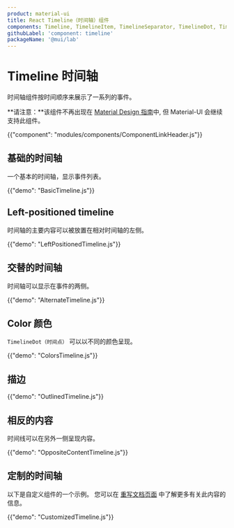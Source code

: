 ```yaml
---
product: material-ui
title: React Timeline（时间轴）组件
components: Timeline, TimelineItem, TimelineSeparator, TimelineDot, TimelineConnector, TimelineContent, TimelineOppositeContent
githubLabel: 'component: timeline'
packageName: '@mui/lab'
---
```


# Timeline 时间轴

<p class="description">时间轴组件按时间顺序来展示了一系列的事件。</p>

**请注意：**该组件不再出现在 [Material Design 指南](https://material.io/)中, 但 Material-UI 会继续支持此组件。

{{"component": "modules/components/ComponentLinkHeader.js"}}

## 基础的时间轴

一个基本的时间轴，显示事件列表。

{{"demo": "BasicTimeline.js"}}

## Left-positioned timeline

时间轴的主要内容可以被放置在相对时间轴的左侧。

{{"demo": "LeftPositionedTimeline.js"}}

## 交替的时间轴

时间轴可以显示在事件的两侧。

{{"demo": "AlternateTimeline.js"}}

## Color 颜色

`TimelineDot（时间点）` 可以以不同的颜色呈现。

{{"demo": "ColorsTimeline.js"}}

## 描边

{{"demo": "OutlinedTimeline.js"}}

## 相反的内容

时间线可以在另外一侧呈现内容。

{{"demo": "OppositeContentTimeline.js"}}

## 定制的时间轴

以下是自定义组件的一个示例。 您可以在 [重写文档页面](/customization/how-to-customize/) 中了解更多有关此内容的信息。

{{"demo": "CustomizedTimeline.js"}}
